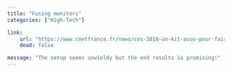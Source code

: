 ```yaml
---
title: "Fusing monitors"
categories: ["High-Tech"]

link:
    url: "https://www.cnetfrance.fr/news/ces-2018-un-kit-asus-pour-faire-disparaitre-les-bordures-des-ecrans-39862430.htm"
    dead: false

message: "The setup seems unwieldy but the end results is promising!"
---
```

